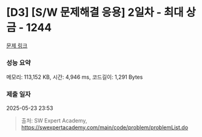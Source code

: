 # [D3] [S/W 문제해결 응용] 2일차 - 최대 상금 - 1244 

[문제 링크](https://swexpertacademy.com/main/code/problem/problemDetail.do?contestProbId=AV15Khn6AN0CFAYD) 

### 성능 요약

메모리: 113,152 KB, 시간: 4,946 ms, 코드길이: 1,291 Bytes

### 제출 일자

2025-05-23 23:53



> 출처: SW Expert Academy, https://swexpertacademy.com/main/code/problem/problemList.do